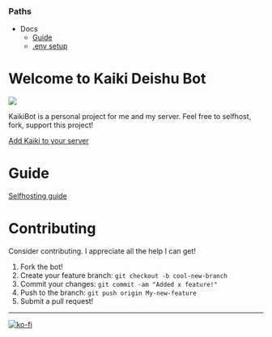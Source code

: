 ### Paths

- Docs
    - [Guide](docs/GUIDE.md)
    - [.env setup](docs/ENV.md)

# Welcome to Kaiki Deishu Bot
![](https://tokei.rs/b1/github/cataclym/Kaiki-Deishu-Bot)

KaikiBot is a personal project for me and my server. Feel free to selfhost, fork, support this project!

[Add Kaiki to your server](https://discord.com/oauth2/authorize?client_id=714695773534814238&scope=bot)

# Guide

[Selfhosting guide](docs/GUIDE.md)

# Contributing

Consider contributing. I appreciate all the help I can get!

1. Fork the bot!
1. Create your feature branch: `git checkout -b cool-new-branch`
1. Commit your changes: `git commit -am "Added x feature!"`
1. Push to the branch: `git push origin My-new-feature`
1. Submit a pull request!

---

[![ko-fi](https://ko-fi.com/img/githubbutton_sm.svg)](https://ko-fi.com/C0C3IJV8A)
